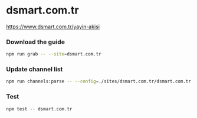 # dsmart.com.tr

https://www.dsmart.com.tr/yayin-akisi

### Download the guide

```sh
npm run grab -- --site=dsmart.com.tr
```

### Update channel list

```sh
npm run channels:parse -- --config=./sites/dsmart.com.tr/dsmart.com.tr.config.js --output=./sites/dsmart.com.tr/dsmart.com.tr.channels.xml
```

### Test

```sh
npm test -- dsmart.com.tr
```
